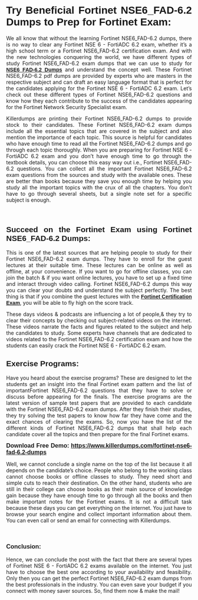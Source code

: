  

<h1 style="text-align: justify;"><span style="font-family:Verdana,Geneva,sans-serif;"><strong>Try Beneficial Fortinet NSE6_FAD-6.2 Dumps to Prep for Fortinet Exam:</strong></span></h1>

<p style="text-align: justify;">We all know that without the learning Fortinet NSE6_FAD-6.2 dumps, there is no way to clear any Fortinet NSE 6 - FortiADC 6.2 exam, whether it’s a high school term or a Fortinet NSE6_FAD-6.2 certification exam. And with the new technologies conquering the world, we have different types of study Fortinet NSE6_FAD-6.2 exam dumps that we can use to study for <span style="font-family:Verdana,Geneva,sans-serif;"><a href="https://www.killerdumps.com/fortinet-nse6-fad-6.2-dumps" target="_self"><strong>NSE6_FAD-6.2 Dumps</strong></a></span> and understand the concept well. These Fortinet NSE6_FAD-6.2 pdf dumps are provided by experts who are masters in the respective subject and can draft an easy language format that is perfect for the candidates applying for the Fortinet NSE 6 - FortiADC 6.2 exam. Let’s check out these different types of Fortinet NSE6_FAD-6.2 questions and know how they each contribute to the success of the candidates appearing for the Fortinet Network Security Specialist exam.</p>

<p style="text-align: justify;">Killerdumps are printing their Fortinet NSE6_FAD-6.2 dumps to provide stock to their candidates. These Fortinet NSE6_FAD-6.2 exam dumps include all the essential topics that are covered in the subject and also mention the importance of each topic. This source is helpful for candidates who have enough time to read all the Fortinet NSE6_FAD-6.2 dumps and go through each topic thoroughly. When you are preparing for Fortinet NSE 6 - FortiADC 6.2 exam and you don’t have enough time to go through the textbook details, you can choose this easy way out i.e., Fortinet NSE6_FAD-6.2 questions. You can collect all the important Fortinet NSE6_FAD-6.2 exam questions from the sources and study with the available ones. These are better than books because they save you enough time by helping you study all the important topics with the crux of all the chapters. You don’t have to go through several sheets, but a single note set for a specific subject is enough.</p>

<p style="text-align: justify;"> </p>

<h2 style="text-align: justify;"><span style="font-family:Verdana,Geneva,sans-serif;"><strong>Succeed on the Fortinet Exam using Fortinet NSE6_FAD-6.2<strong> </strong>Dumps:</strong></span></h2>

<p style="text-align: justify;">This is one of the latest sources that are helping people to study for their Fortinet NSE6_FAD-6.2 exam dumps. They have to enroll for the guest lectures at their suitable time. These lectures can be online as well as offline, at your convenience. If you want to go for offline classes, you can join the batch & if you want online lectures, you have to set up a fixed time and interact through video calling. Fortinet NSE6_FAD-6.2 dumps this way you can clear your doubts and understand the subject perfectly. The best thing is that if you combine the guest lectures with the <span style="font-family:Verdana,Geneva,sans-serif;"><a href="https://www.killerdumps.com/fortinet-nse-6-braindumps" target="_self"><strong>Fortinet Certification Exam</strong></a></span>, you will be able to fly high on the score track.</p>

<p style="text-align: justify;">These days videos & podcasts are influencing a lot of people,& they try to clear their concepts by checking out subject-related videos on the internet. These videos narrate the facts and figures related to the subject and help the candidates to study. Some experts have channels that are dedicated to videos related to the Fortinet NSE6_FAD-6.2 certification exam and how the students can easily crack the Fortinet NSE 6 - FortiADC 6.2 exam.</p>

<h2 style="text-align: justify;"><strong><span style="font-family:Verdana,Geneva,sans-serif;">Exercise Programs: </span></strong></h2>

<p style="text-align: justify;">Have you heard about the exercise programs? These are designed to let the students get an insight into the final Fortinet exam pattern and the list of importantFortinet NSE6_FAD-6.2 questions that they have to solve or discuss before appearing for the finals. The exercise programs are the latest version of sample test papers that are provided to each candidate with the Fortinet NSE6_FAD-6.2 exam dumps. After they finish their studies, they try solving the test papers to know how far they have come and the exact chances of clearing the exams. So, now you have the list of the different kinds of Fortinet NSE6_FAD-6.2 dumps that shall help each candidate cover all the topics and then prepare for the final Fortinet exams.</p>

<p style="text-align: justify;"><span style="font-family:Verdana,Geneva,sans-serif;"><strong><span style="font-size:16px;">Download Free Demo:</span> <span style="font-size:16px;"><a href="https://www.killerdumps.com/fortinet-nse6-fad-6.2-dumps" target="_self">https://www.killerdumps.com/fortinet-nse6-fad-6.2-dumps</a></span></strong></span></p>

<p style="text-align: justify;">Well, we cannot conclude a single name on the top of the list because it all depends on the candidate’s choice. People who belong to the working class cannot choose books or offline classes to study. They need short and simple cuts to reach their destination. On the other hand, students who are still in their college can choose books as their main source of knowledge gain because they have enough time to go through all the books and then make important notes for the Fortinet exams. It is not a difficult task because these days you can get everything on the internet. You just have to browse your search engine and collect important information about them. You can even call or send an email for connecting with Killerdumps.</p>

<p style="text-align: justify;"> </p>

<h3 style="text-align: justify;"><span style="font-family:Verdana,Geneva,sans-serif;"><strong>Conclusion:</strong></span></h3>

<p style="text-align: justify;">Hence, we can conclude the post with the fact that there are several types of Fortinet NSE 6 - FortiADC 6.2 exams available on the internet. You just have to choose the best one according to your availability and feasibility. Only then you can get the perfect Fortinet NSE6_FAD-6.2 exam dumps from the best professionals in the industry. You can even save your budget if you connect with money saver sources. So, find them now & make the mail!</p>
